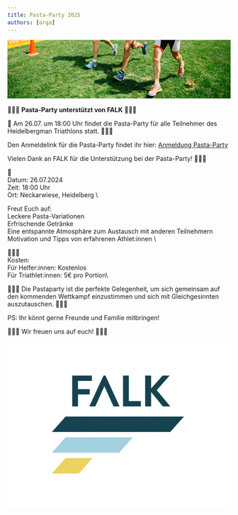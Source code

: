```yaml
---
title: Pasta-Party 2025
authors: [orga]
---
```


![Staffel](/img/banner/Laufen.png)

🍝🍝🍝 **Pasta-Party unterstützt von FALK** 🍝🍝🍝

📅 Am 26.07. um 18:00 Uhr findet die Pasta-Party für alle Teilnehmer des Heidelbergman Triathlons statt. 🍝🍝🍝

Den Anmeldelink für die Pasta-Party findet ihr hier: [Anmeldung Pasta-Party](https://docs.google.com/forms/d/1tHHbxZKvosAGmkW--T4wtbQQ8HrAj9cUo49eBbezzI0/viewform)

Vielen Dank an FALK für die Unterstützung bei der Pasta-Party! 🍝🍝🍝

📅 \
Datum: 26.07.2024 \
Zeit: 18:00 Uhr \
Ort: Neckarwiese, Heidelberg \

Freut Euch auf: \
Leckere Pasta-Variationen \
Erfrischende Getränke \
Eine entspannte Atmosphäre zum Austausch mit anderen Teilnehmern \
Motivation und Tipps von erfahrenen Athlet:innen \ 

🍝🍝🍝 \
Kosten: \
Für Helfer:innen: Kostenlos \
Für Triathlet:innen: 5€ pro Portion\ 

🍝🍝🍝
Die Pastaparty ist die perfekte Gelegenheit, um sich gemeinsam auf den kommenden Wettkampf einzustimmen und sich mit Gleichgesinnten auszutauschen.
🍝🍝🍝

PS: Ihr könnt gerne Freunde und Familie mitbringen!

🎉🎉🎉 Wir freuen uns auf euch! 🎉🎉🎉

![FALK](/img/sponsor/main/falk2019.jpg)
